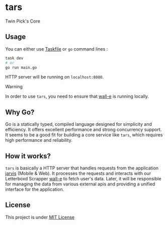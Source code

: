 # tars

Twin Pick's Core

## Usage

You can either use [Taskfile](https://taskfile.dev/) or `go` command lines :

```bash
task dev
# or
go run main.go
```

HTTP server will be running on `localhost:8080`.

> [!WARNING]
> In order to use `tars`, you need to ensure that [wall-e](https://github.com/twin-pick/wall-e) is running locally.

## Why Go?

Go is a statically typed, compiled language designed for simplicity and efficiency. It offers excellent performance and strong concurrency support. It seems to be a good fit for building a core service like `tars`, which requires high performance and reliability.

## How it works?

`tars` is basically a HTTP server that handles requests from the application [jarvis](https://github.com/twin-pick/jarvis) (Mobile & Web). It processes the requests and interacts with our Letterboxd Scrapper [wall-e](https://github.com/twin-pick/wall-e) to fetch user's data. Later, it will be responsible for managing the data from various external apis and providing a unified interface for the application.

## License

This project is under [MIT License](LICENSE)
